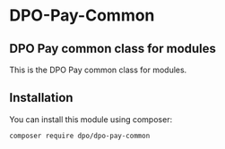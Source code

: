 # DPO-Pay-Common

## DPO Pay common class for modules

This is the DPO Pay common class for modules.

## Installation

You can install this module using composer:

```console
composer require dpo/dpo-pay-common
```
